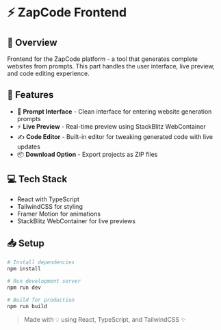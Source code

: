 # ⚡ ZapCode Frontend

## 🌟 Overview

Frontend for the ZapCode platform - a tool that generates complete websites from prompts. This part handles the user interface, live preview, and code editing experience.

## 🚀 Features

- 🧠 **Prompt Interface** - Clean interface for entering website generation prompts
- ⚡ **Live Preview** - Real-time preview using StackBlitz WebContainer
- ✍️ **Code Editor** - Built-in editor for tweaking generated code with live updates
- 📦 **Download Option** - Export projects as ZIP files

## 💻 Tech Stack

- React with TypeScript
- TailwindCSS for styling
- Framer Motion for animations
- StackBlitz WebContainer for live previews

## 📥 Setup

```bash
# Install dependencies
npm install

# Run development server
npm run dev

# Build for production
npm run build
```

> Made with 💡 using React, TypeScript, and TailwindCSS ✨
